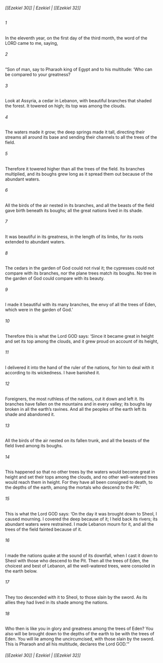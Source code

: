 ###### [[Ezekiel 30]] | Ezekiel | [[Ezekiel 32]]

###### 1
In the eleventh year, on the first day of the third month, the word of the LORD came to me, saying,
###### 2
“Son of man, say to Pharaoh king of Egypt and to his multitude: ‘Who can be compared to your greatness?
###### 3
Look at Assyria, a cedar in Lebanon, with beautiful branches that shaded the forest. It towered on high; its top was among the clouds.
###### 4
The waters made it grow; the deep springs made it tall, directing their streams all around its base and sending their channels to all the trees of the field.
###### 5
Therefore it towered higher than all the trees of the field. Its branches multiplied, and its boughs grew long as it spread them out because of the abundant waters.
###### 6
All the birds of the air nested in its branches, and all the beasts of the field gave birth beneath its boughs; all the great nations lived in its shade.
###### 7
It was beautiful in its greatness, in the length of its limbs, for its roots extended to abundant waters.
###### 8
The cedars in the garden of God could not rival it; the cypresses could not compare with its branches, nor the plane trees match its boughs. No tree in the garden of God could compare with its beauty.
###### 9
I made it beautiful with its many branches, the envy of all the trees of Eden, which were in the garden of God.’
###### 10
Therefore this is what the Lord GOD says: ‘Since it became great in height and set its top among the clouds, and it grew proud on account of its height,
###### 11
I delivered it into the hand of the ruler of the nations, for him to deal with it according to its wickedness. I have banished it.
###### 12
Foreigners, the most ruthless of the nations, cut it down and left it. Its branches have fallen on the mountains and in every valley; its boughs lay broken in all the earth’s ravines. And all the peoples of the earth left its shade and abandoned it.
###### 13
All the birds of the air nested on its fallen trunk, and all the beasts of the field lived among its boughs.
###### 14
This happened so that no other trees by the waters would become great in height and set their tops among the clouds, and no other well-watered trees would reach them in height. For they have all been consigned to death, to the depths of the earth, among the mortals who descend to the Pit.’
###### 15
This is what the Lord GOD says: ‘On the day it was brought down to Sheol, I caused mourning. I covered the deep because of it; I held back its rivers; its abundant waters were restrained. I made Lebanon mourn for it, and all the trees of the field fainted because of it.
###### 16
I made the nations quake at the sound of its downfall, when I cast it down to Sheol with those who descend to the Pit. Then all the trees of Eden, the choicest and best of Lebanon, all the well-watered trees, were consoled in the earth below.
###### 17
They too descended with it to Sheol, to those slain by the sword. As its allies they had lived in its shade among the nations.
###### 18
Who then is like you in glory and greatness among the trees of Eden? You also will be brought down to the depths of the earth to be with the trees of Eden. You will lie among the uncircumcised, with those slain by the sword. This is Pharaoh and all his multitude, declares the Lord GOD.’”

###### [[Ezekiel 30]] | Ezekiel | [[Ezekiel 32]]
